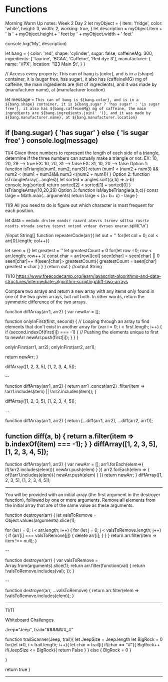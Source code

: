 # Functions

Morning Warm Up notes:
Week 2 Day 2
let myObject = {
  item: 'fridge',
  color: 'white',
  height: 3,
  width: 2,
  working: true,
}
let description = myObject.item + ' is ' + myObject.height + ' feet by ' + myObject.width + ' feet'

console.log('My', description)

let bang = {
  color: 'red',
  shape: 'cylinder',
  sugar: false,
  caffeineMg: 300,
  ingredients: ['Taurine', 'BCAA', 'Caffeine', 'Red dye 3'],
  manufacturer: {
    name: 'VPX',
    location: '123 Main St',
  }
}

// Access every property: This can of bang is (color), and is in a (shape) container, it is (sugar free, has sugar), it also has (caffeineMG) mg of caffeine, the main ingredients are (list of ingredients), and it was made by (manufacturer name), at (manufacturer location)

let message = `This can of bang is ${bang.color}, and is in a ${bang.shape} container, it is ${bang.sugar ? 'has sugar' : 'is sugar free'}, it also has ${bang.caffeineMg} mg of caffeine, the main ingredients are ${bang.ingredients.join(' ')}, and it was made by ${bang.manufacturer.name}, at ${bang.manufacturer.location} `


if (bang.sugar) {
  'has sugar'
} else {
  'is sugar free'
}
console.log(message)
----
11/4
Given three numbers to represent the length of each side of a triangle, determine if the three numbers can actually make a triangle or not.
EX: 10, 20, 29 --> true
EX: 10, 20, 31 --> false
EX: 31, 10, 20 --> false
Option 1:
function isTriangle(num1, num2, num3){
    return (num1 < (num2 + num3) && num2 < (num1 + num3)&& num3 <(num2 + num1))
}
Option 2:
function isTriangleArray(...angles){
    let sorted = angles.sort((a,b) => a-b)
    console.log(sorted)
    return sorted[2] < sorted[1] + sorted[0]
}
isTriangleArray(10,20,29)
Option 3:
function isMaybeTriangle(a,b,c){
    const large = Math.max(...arguments)
    return large < (a+ b+ c) - large
}





11/9
All you need to do is figure out which character is most frequent for each position. 

let data = `eedadn
drvtee
eandsr
raavrd
atevrs
tsrnev
sdttsa
rasrtv
nssdts
ntnada
svetve
tesnvt
vntsnd
vrdear
dvrsen
enarar`.split('\n')

//input String[]
function repeaterCode(arr){
let out = ''
for(let col = 0; col < arr[0].length; col++){

  let seen = {}
  let greatest = ''
  let greatestCount = 0
  for(let row =0; row < arr.length; row++ ){
    const char = arr[row][col]
    seen[char] = seen[char] || 0
    seen[char]++
    if(seen[char]> greatestCount){
      greatestCount = seen[char]
      greatest = char
    }
  }
}
return out
}
//output String



11/10
https://www.freecodecamp.org/learn/javascript-algorithms-and-data-structures/intermediate-algorithm-scripting/diff-two-arrays

Compare two arrays and return a new array with any items only found in one of the two given arrays, but not both. In other words, return the symmetric difference of the two arrays.

function diffArray(arr1, arr2) {
  var newArr = [];

  function onlyInFirst(first, second) {
    // Looping through an array to find elements that don't exist in another array
    for (var i = 0; i < first.length; i++) {
      if (second.indexOf(first[i]) === -1) {
        // Pushing the elements unique to first to newArr
        newArr.push(first[i]);
      }
    }
  }

  onlyInFirst(arr1, arr2);
  onlyInFirst(arr2, arr1);

  return newArr;
}

diffArray([1, 2, 3, 5], [1, 2, 3, 4, 5]);

--

function diffArray(arr1, arr2) {
  return arr1
    .concat(arr2)
    .filter(item => !arr1.includes(item) || !arr2.includes(item));
}

diffArray([1, 2, 3, 5], [1, 2, 3, 4, 5]);

--

function diffArray(arr1, arr2) {
  return [...diff(arr1, arr2), ...diff(arr2, arr1)];

  function diff(a, b) {
    return a.filter(item => b.indexOf(item) === -1);
  }
}
diffArray([1, 2, 3, 5], [1, 2, 3, 4, 5]);
--

function diffArray(arr1, arr2) {
  var newArr = [];
  arr1.forEach(elem=>{
    if(!arr2.includes(elem)){
      newArr.push(elem)
    }
  })
  arr2.forEach(elem => {
    of(!arr1.includes(elem)){
      newArr.push(elem)
    }
  })
  return newArr;
}
diffArray([1, 2, 3, 5], [1, 2, 3, 4, 5]);

------
You will be provided with an initial array (the first argument in the destroyer function), followed by one or more arguments. Remove all elements from the initial array that are of the same value as these arguments.

function destroyer(arr) {
  let valsToRemove = Object.values(arguments).slice(1);

  for (let i = 0; i < arr.length; i++) {
    for (let j = 0; j < valsToRemove.length; j++) {
      if (arr[i] === valsToRemove[j]) {
        delete arr[i];
      }
    }
  }
  return arr.filter(item => item !== null);
}

--

function destroyer(arr) {
  var valsToRemove = Array.from(arguments).slice(1);
  return arr.filter(function(val) {
    return !valsToRemove.includes(val);
  });
}

--

function destroyer(arr, ...valsToRemove) {
  return arr.filter(elem => !valsToRemove.includes(elem));
}


----------

11/11

Whiteboard Challenges

Jeep="Jeep", trail="__##_###___##_#"


function trailScanner(Jeep, trail){
let JeepSize = Jeep.length
let BigRock = 0
for(let i=0, i < trail.length; i++){
let char = trail[i]
if(char == "#"){
  BigRock++
  if(JeepSize <= BigRock){
    return False
  }
} else {
  BigRock = 0
}

}

return true
}

----------




